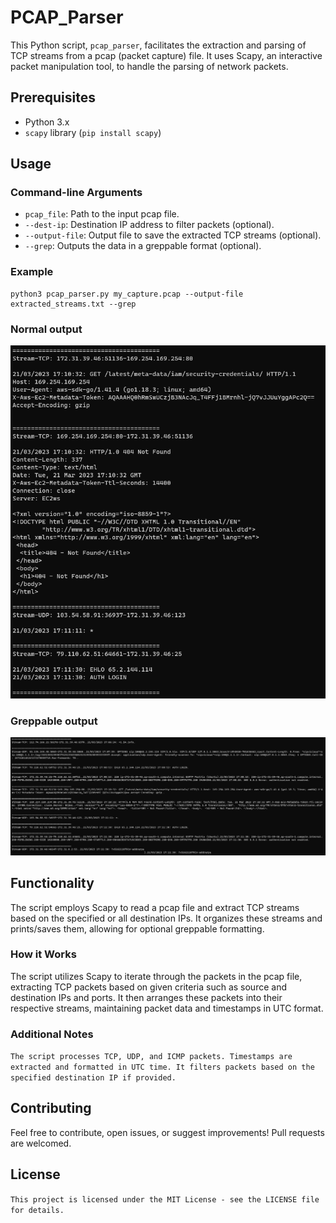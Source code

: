 # PCAP_Parser

This Python script, `pcap_parser`, facilitates the extraction and parsing of TCP streams from a pcap (packet capture) file. It uses Scapy, an interactive packet manipulation tool, to handle the parsing of network packets.

## Prerequisites

- Python 3.x
- `scapy` library (`pip install scapy`)

## Usage

### Command-line Arguments

- `pcap_file`: Path to the input pcap file.
- `--dest-ip`: Destination IP address to filter packets (optional).
- `--output-file`: Output file to save the extracted TCP streams (optional).
- `--grep`: Outputs the data in a greppable format (optional).

### Example

    python3 pcap_parser.py my_capture.pcap --output-file extracted_streams.txt --grep

### Normal output
<p align="left">
  <img src="img/normal_output.png">
</p>

### Greppable output
<p align="left">
  <img src="img/greppable_output.png">
</p>

## Functionality

The script employs Scapy to read a pcap file and extract TCP streams based on the specified or all destination IPs. It organizes these streams and prints/saves them, allowing for optional greppable formatting.

### How it Works

The script utilizes Scapy to iterate through the packets in the pcap file, extracting TCP packets based on given criteria such as source and destination IPs and ports. It then arranges these packets into their respective streams, maintaining packet data and timestamps in UTC format.

### Additional Notes

`The script processes TCP, UDP, and ICMP packets.
Timestamps are extracted and formatted in UTC time.
It filters packets based on the specified destination IP if provided.`

## Contributing

Feel free to contribute, open issues, or suggest improvements! Pull requests are welcomed.

## License

`This project is licensed under the MIT License - see the LICENSE file for details.`

